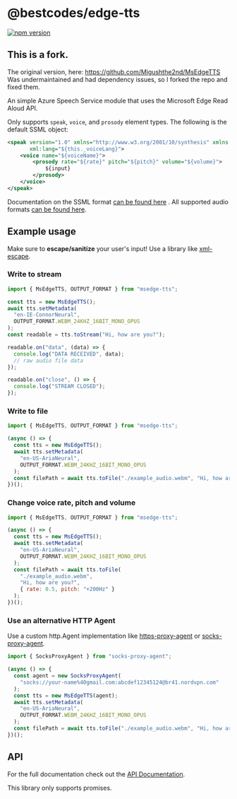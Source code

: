 # @bestcodes/edge-tts

[![npm version](https://badge.fury.io/js/%40bestcodes%2Fedge-tts.svg)](https://badge.fury.io/js/%40bestcodes%2Fedge-tts)

## This is a fork.

The original version, here:
https://github.com/Migushthe2nd/MsEdgeTTS
Was undermaintained and had dependency issues, so I forked the repo and fixed them.

An simple Azure Speech Service module that uses the Microsoft Edge Read Aloud API.

Only supports `speak`, `voice`, and `prosody` element types. The following is the default SSML object:

```xml
<speak version="1.0" xmlns="http://www.w3.org/2001/10/synthesis" xmlns:mstts="https://www.w3.org/2001/mstts"
       xml:lang="${this._voiceLang}">
    <voice name="${voiceName}">
        <prosody rate="${rate}" pitch="${pitch}" volume="${volume}">
            ${input}
        </prosody>
    </voice>
</speak>
```

Documentation on the SSML
format [can be found here](https://docs.microsoft.com/en-us/azure/cognitive-services/speech-service/speech-synthesis-markup)
. All supported audio formats [can be found here](./src/OUTPUT_FORMAT.ts).

## Example usage

Make sure to **escape/sanitize** your user's input!
Use a library like [xml-escape](https://www.npmjs.com/package/xml-escape).

### Write to stream

```js
import { MsEdgeTTS, OUTPUT_FORMAT } from "msedge-tts";

const tts = new MsEdgeTTS();
await tts.setMetadata(
  "en-IE-ConnorNeural",
  OUTPUT_FORMAT.WEBM_24KHZ_16BIT_MONO_OPUS
);
const readable = tts.toStream("Hi, how are you?");

readable.on("data", (data) => {
  console.log("DATA RECEIVED", data);
  // raw audio file data
});

readable.on("close", () => {
  console.log("STREAM CLOSED");
});
```

### Write to file

```js
import { MsEdgeTTS, OUTPUT_FORMAT } from "msedge-tts";

(async () => {
  const tts = new MsEdgeTTS();
  await tts.setMetadata(
    "en-US-AriaNeural",
    OUTPUT_FORMAT.WEBM_24KHZ_16BIT_MONO_OPUS
  );
  const filePath = await tts.toFile("./example_audio.webm", "Hi, how are you?");
})();
```

### Change voice rate, pitch and volume

```js
import { MsEdgeTTS, OUTPUT_FORMAT } from "msedge-tts";

(async () => {
  const tts = new MsEdgeTTS();
  await tts.setMetadata(
    "en-US-AriaNeural",
    OUTPUT_FORMAT.WEBM_24KHZ_16BIT_MONO_OPUS
  );
  const filePath = await tts.toFile(
    "./example_audio.webm",
    "Hi, how are you?",
    { rate: 0.5, pitch: "+200Hz" }
  );
})();
```

### Use an alternative HTTP Agent

Use a custom http.Agent implementation like [https-proxy-agent](https://github.com/TooTallNate/proxy-agents) or [socks-proxy-agent](https://github.com/TooTallNate/proxy-agents/tree/main/packages/socks-proxy-agent).

```js
import { SocksProxyAgent } from "socks-proxy-agent";

(async () => {
  const agent = new SocksProxyAgent(
    "socks://your-name%40gmail.com:abcdef12345124@br41.nordvpn.com"
  );
  const tts = new MsEdgeTTS(agent);
  await tts.setMetadata(
    "en-US-AriaNeural",
    OUTPUT_FORMAT.WEBM_24KHZ_16BIT_MONO_OPUS
  );
  const filePath = await tts.toFile("./example_audio.webm", "Hi, how are you?");
})();
```

## API

For the full documentation check out the [API Documentation](https://migushthe2nd.github.io/MsEdgeTTS).

This library only supports promises.
